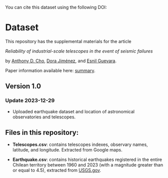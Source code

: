 You can cite this dataset using the following DOI:


# Dataset

This repository has the supplemental materials for the article

*Reliability of industrial-scale telescopes in the event of seismic failures*

by [Anthony D. Cho](https://www.researchgate.net/profile/Anthony-Cho-Lo), [Dora Jiménez](https://www.researchgate.net/profile/Dora-Jimenez-Alvarez), and [Esnil Guevara](https://www.researchgate.net/profile/Esnil-Guevara-3).

Paper information available here: [summary]().

## Version 1.0

### Update 2023-12-29
- Uploaded earthquake dataset and location of astronomical observatories and telescopes.

## Files in this repository:

- **Telescopes.csv**: contains telescopes indexes, observary names, latitude, and longitude. Extracted from Google maps.

- **Earthquake.csv**: contains historical earthquakes registered in the entire Chilean territory between 1960 and 2023 (with a magnitude greater than or equal to 4.5), extracted from [USGS.gov](https://www.usgs.gov/).


